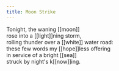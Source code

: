 ```yaml
---
title: Moon Strike
---
```


Tonight, the waning [[moon]]  
rose into a [[light]]ning storm,  
rolling thunder over a [[white]] water road:  
these few words my [[hope]]less offering  
in service of a bright [[sea]]  
struck by night's k[[now]]ing.   

